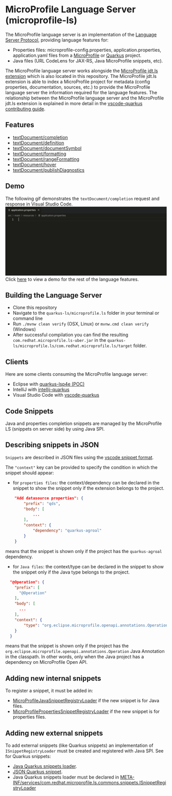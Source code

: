 MicroProfile Language Server (microprofile-ls)
===========================

The MicroProfile language server is an implementation of the 
[Language Server Protocol](https://github.com/Microsoft/language-server-protocol), providing
language features for: 

 * Properties files: microprofile-config.properties, application.properties, application.yaml files from a
[MicroProfile](https://microprofile.io/) or [Quarkus](https://quarkus.io/) project.
 * Java files (URL CodeLens for JAX-RS, Java MicroProfile snippets, etc).

The MicroProfile language server works alongside the [MicroProfile jdt.ls extension](https://github.com/redhat-developer/quarkus-ls/tree/master/microprofile.jdt)
which is also located in this repository. The MicroProfile jdt.ls extension is able to index
a MicroProfile project for metadata (config properties, documentation, sources, etc.) to provide the 
MicroProfile language server the information required for the language features.
The relationship between the MicroProfile language server and the MicroProfile jdt.ls extension is explained 
in more detail in the 
[vscode-quarkus contributing guide](https://github.com/redhat-developer/vscode-quarkus/blob/master/CONTRIBUTING.md).

Features
--------------

* [textDocument/completion](https://microsoft.github.io/language-server-protocol/specifications/specification-3-14/#textDocument_completion)
* [textDocument/definition](https://microsoft.github.io/language-server-protocol/specifications/specification-3-14#textDocument_definition)
* [textDocument/documentSymbol](https://microsoft.github.io/language-server-protocol/specifications/specification-3-14/#textDocument_documentSymbol)
* [textDocument/formatting](https://microsoft.github.io/language-server-protocol/specifications/specification-3-14/#textDocument_formatting)
* [textDocument/rangeFormatting](https://microsoft.github.io/language-server-protocol/specifications/specification-3-14/#textDocument_rangeFormatting)
* [textDocument/hover](https://microsoft.github.io/language-server-protocol/specifications/specification-3-14/#textDocument_hover)
* [textDocument/publishDiagnostics](https://microsoft.github.io/language-server-protocol/specifications/specification-3-14/#textDocument_publishDiagnostics)

Demo
--------------
The following gif demonstrates the `textDocument/completion` request and response in Visual Studio Code.
![key completion](./demos/textDocument_completion.gif)
Click [here](./demos/DEMO.md) to view a demo for the rest of the language features.

Building the Language Server
--------------
* Clone this repository
* Navigate to the `quarkus-ls/microprofile.ls` folder in your terminal or command line
* Run `./mvnw clean verify` (OSX, Linux) or `mvnw.cmd clean verify` (Windows)
* After successful compilation you can find the resulting `com.redhat.microprofile.ls-uber.jar` in the
`quarkus-ls/microprofile.ls/com.redhat.microprofile.ls/target` folder.

Clients
-------

Here are some clients consuming the MicroProfile language server:

 * Eclipse with [quarkus-lsp4e (POC)](https://github.com/angelozerr/quarkus-lsp4e)
 * IntelliJ with [intellij-quarkus](https://github.com/jeffmaury/intellij-quarkus)
 * Visual Studio Code with [vscode-quarkus](https://github.com/redhat-developer/vscode-quarkus)
 
Code Snippets
-------

Java and properties completion snippets are managed by the MicroProfile LS (snippets on server side) by using Java SPI.

## Describing snippets in JSON

`Snippets` are described in JSON files using the [vscode snippet format](https://code.visualstudio.com/docs/editor/userdefinedsnippets#_create-your-own-snippets).

The `"context"` key can be provided to specify the condition in which the snippet should appear:

 * for `properties files`: the context/dependency can be declared in the snippet to show the snippet only if the extension belongs to the project.

```json
	"Add datasource properties": {
		"prefix": "qds",
		"body": [
			...
		],
		"context": {
			"dependency": "quarkus-agroal"
		}
	}
```

means that the snippet is shown only if the project has the `quarkus-agroal` dependency.
    
 * for `Java files`: the context/type can be declared in the snippet to show the snippet only if the Java type belongs to the project.

```json
  "@Operation": {
    "prefix": [
      "@Operation"
    ],
    "body": [
      ...
    ],
    "context": {
    	"type": "org.eclipse.microprofile.openapi.annotations.Operation"
    }
  }
```

means that the snippet is shown only if the project has the `org.eclipse.microprofile.openapi.annotations.Operation` Java Annotation in the classpath. In other words, only when the Java project has a dependency on MicroProfile Open API.
 
## Adding new internal snippets

To register a snippet, it must be added in:

 * [MicroProfileJavaSnippetRegistryLoader](https://github.com/redhat-developer/quarkus-ls/blob/master/microprofile.ls/com.redhat.microprofile.ls/src/main/java/com/redhat/microprofile/snippets/MicroProfileJavaSnippetRegistryLoader.java) if the new snippet is for Java files. 
 * [MicroProfilePropertiesSnippetRegistryLoader](https://github.com/redhat-developer/quarkus-ls/blob/master/microprofile.ls/com.redhat.microprofile.ls/src/main/java/com/redhat/microprofile/snippets/MicroProfilePropertiesSnippetRegistryLoader.java) if the new snippet is for properties files.

## Adding new external snippets

To add external snippets (like Quarkus snippets) an implementation of `ISnippetRegistryLoader` must be created and registered with Java SPI. See for Quarkus snippets:

 * [Java Quarkus snippets loader](https://github.com/redhat-developer/quarkus-ls/tree/master/microprofile.ls/com.redhat.microprofile.ls/src/main/java/com/redhat/quarkus/snippets).
 * [JSON Quarkus snippet](https://github.comredhat-developer/quarkus-ls/tree/master/microprofile.ls/com.redhat.microprofile.ls/src/main/resources/com/redhat/quarkus/snippets).
 * Java Quarkus snippets loader must be declared in [META-INF/services/com.redhat.microprofile.ls.commons.snippets.ISnippetRegistryLoader](https://github.com/redhat-developer/quarkus-ls/blob/master/microprofile.ls/com.redhat.microprofile.ls/src/main/resources/META-INF/services/com.redhat.microprofile.ls.commons.snippets.ISnippetRegistryLoader) 

